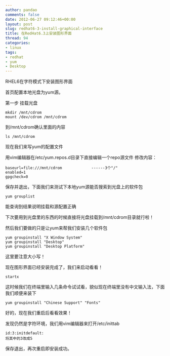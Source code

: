 ```yaml
---
author: pandao
comments: false
date: 2012-06-27 09:12:46+00:00
layout: post
slug: redhat6-3-install-graphical-interface
title: 在RedHat6.3上安装图形界面
thread: 94
categories:
- linux
tags:
- redhat
- yum
- Desktop
---
```


RHEL6在字符模式下安装图形界面

首页配置本地光盘为yum源。

第一步 挂载光盘

	mkdir /mnt/cdrom
	mount /dev/cdrom /mnt/cdrom

到/mnt/cdrom确认里面的内容

	ls /mnt/cdrom

现在我们来写yum的配置文件

用vim编辑器在/etc/yum.repos.d目录下直接编辑一个repo源文件
修改内容：

	baseurl=file:///mnt/cdrom             ------3个"/"
	enabled=1
	gpgcheck=0

保存并退出，下面我们来测试下本地yum源能否搜索到光盘上的软件包

	yum grouplist

能查询到结果说明挂载和源配置正确

下次要用到光盘里的东西的时候直接将光盘挂载到/mnt/cdrom目录就行啦！

然后我们要做的只是让yum来帮我们安装几个软件包

	yum groupinstall "X Window System"
	yum groupinstall "Desktop"
	yum groupinstall "Desktop Platform"

这里要注意大小写！

现在图形界面已经安装完成了，我们来启动看看！

	startx

这时候我们在终端里输入几条命令试试看，貌似现在终端里没有中文输入法，下面我们顺便来装下

	yum groupinstall "Chinese Support" "Fonts"

好的，现在我们重启后看看效果！

发现仍然是字符环境，我们用vim编辑器来打开/etc/inittab

	id:3:initdefault:
	将其中的3改成5

保存退出，再次重启即安装成功。
